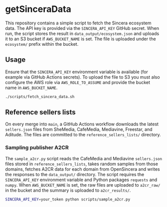 # getSinceraData

This repository contains a simple script to fetch the Sincera ecosystem data. The API key is provided via the `SINCERA_API_KEY` GitHub secret. When run, the script stores the result in `data_output/ecosystem.json` and uploads it to an S3 bucket if `AWS_BUCKET_NAME` is set. The file is uploaded under the `ecosystem/` prefix within the bucket.

## Usage

Ensure that the `SINCERA_API_KEY` environment variable is available (for example via GitHub Actions secrets). To upload the file to S3 you must also configure the AWS role via `AWS_ROLE_TO_ASSUME` and provide the bucket name in `AWS_BUCKET_NAME`.

```bash
./scripts/fetch_sincera_data.sh
```

## Reference sellers lists
On every merge into `main`, a GitHub Actions workflow downloads the latest `sellers.json` files from SheMedia, CafeMedia, Mediavine, Freestar, and Aditude. The files are committed to the `reference_sellers_lists/` directory.

### Sampling publisher A2CR

The `sample_a2cr.py` script reads the CafeMedia and Mediavine
`sellers.json` files stored in `reference_sellers_lists`, takes random
samples from those domains, fetches A2CR data for each domain from
OpenSincera and writes the responses to the `data_output/` directory. The
script requires the `SINCERA_API_KEY` environment variable and Python
packages `requests` and `numpy`. When `AWS_BUCKET_NAME` is set, the raw files
are uploaded to `a2cr_raw/` in the bucket and the summary is uploaded to
`a2cr_results/`.

```bash
SINCERA_API_KEY=your_token python scripts/sample_a2cr.py
```
